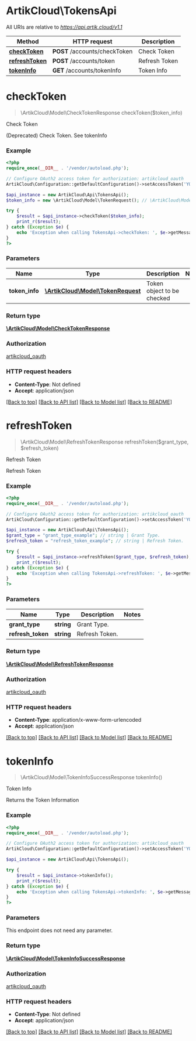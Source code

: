 # ArtikCloud\TokensApi

All URIs are relative to *https://api.artik.cloud/v1.1*

Method | HTTP request | Description
------------- | ------------- | -------------
[**checkToken**](TokensApi.md#checkToken) | **POST** /accounts/checkToken | Check Token
[**refreshToken**](TokensApi.md#refreshToken) | **POST** /accounts/token | Refresh Token
[**tokenInfo**](TokensApi.md#tokenInfo) | **GET** /accounts/tokenInfo | Token Info


# **checkToken**
> \ArtikCloud\Model\CheckTokenResponse checkToken($token_info)

Check Token

(Deprecated) Check Token. See tokenInfo

### Example
```php
<?php
require_once(__DIR__ . '/vendor/autoload.php');

// Configure OAuth2 access token for authorization: artikcloud_oauth
ArtikCloud\Configuration::getDefaultConfiguration()->setAccessToken('YOUR_ACCESS_TOKEN');

$api_instance = new ArtikCloud\Api\TokensApi();
$token_info = new \ArtikCloud\Model\TokenRequest(); // \ArtikCloud\Model\TokenRequest | Token object to be checked

try {
    $result = $api_instance->checkToken($token_info);
    print_r($result);
} catch (Exception $e) {
    echo 'Exception when calling TokensApi->checkToken: ', $e->getMessage(), PHP_EOL;
}
?>
```

### Parameters

Name | Type | Description  | Notes
------------- | ------------- | ------------- | -------------
 **token_info** | [**\ArtikCloud\Model\TokenRequest**](../Model/\ArtikCloud\Model\TokenRequest.md)| Token object to be checked |

### Return type

[**\ArtikCloud\Model\CheckTokenResponse**](../Model/CheckTokenResponse.md)

### Authorization

[artikcloud_oauth](../../README.md#artikcloud_oauth)

### HTTP request headers

 - **Content-Type**: Not defined
 - **Accept**: application/json

[[Back to top]](#) [[Back to API list]](../../README.md#documentation-for-api-endpoints) [[Back to Model list]](../../README.md#documentation-for-models) [[Back to README]](../../README.md)

# **refreshToken**
> \ArtikCloud\Model\RefreshTokenResponse refreshToken($grant_type, $refresh_token)

Refresh Token

Refresh Token

### Example
```php
<?php
require_once(__DIR__ . '/vendor/autoload.php');

// Configure OAuth2 access token for authorization: artikcloud_oauth
ArtikCloud\Configuration::getDefaultConfiguration()->setAccessToken('YOUR_ACCESS_TOKEN');

$api_instance = new ArtikCloud\Api\TokensApi();
$grant_type = "grant_type_example"; // string | Grant Type.
$refresh_token = "refresh_token_example"; // string | Refresh Token.

try {
    $result = $api_instance->refreshToken($grant_type, $refresh_token);
    print_r($result);
} catch (Exception $e) {
    echo 'Exception when calling TokensApi->refreshToken: ', $e->getMessage(), PHP_EOL;
}
?>
```

### Parameters

Name | Type | Description  | Notes
------------- | ------------- | ------------- | -------------
 **grant_type** | **string**| Grant Type. |
 **refresh_token** | **string**| Refresh Token. |

### Return type

[**\ArtikCloud\Model\RefreshTokenResponse**](../Model/RefreshTokenResponse.md)

### Authorization

[artikcloud_oauth](../../README.md#artikcloud_oauth)

### HTTP request headers

 - **Content-Type**: application/x-www-form-urlencoded
 - **Accept**: application/json

[[Back to top]](#) [[Back to API list]](../../README.md#documentation-for-api-endpoints) [[Back to Model list]](../../README.md#documentation-for-models) [[Back to README]](../../README.md)

# **tokenInfo**
> \ArtikCloud\Model\TokenInfoSuccessResponse tokenInfo()

Token Info

Returns the Token Information

### Example
```php
<?php
require_once(__DIR__ . '/vendor/autoload.php');

// Configure OAuth2 access token for authorization: artikcloud_oauth
ArtikCloud\Configuration::getDefaultConfiguration()->setAccessToken('YOUR_ACCESS_TOKEN');

$api_instance = new ArtikCloud\Api\TokensApi();

try {
    $result = $api_instance->tokenInfo();
    print_r($result);
} catch (Exception $e) {
    echo 'Exception when calling TokensApi->tokenInfo: ', $e->getMessage(), PHP_EOL;
}
?>
```

### Parameters
This endpoint does not need any parameter.

### Return type

[**\ArtikCloud\Model\TokenInfoSuccessResponse**](../Model/TokenInfoSuccessResponse.md)

### Authorization

[artikcloud_oauth](../../README.md#artikcloud_oauth)

### HTTP request headers

 - **Content-Type**: Not defined
 - **Accept**: application/json

[[Back to top]](#) [[Back to API list]](../../README.md#documentation-for-api-endpoints) [[Back to Model list]](../../README.md#documentation-for-models) [[Back to README]](../../README.md)

